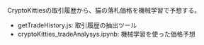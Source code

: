 CryptoKittiesの取引履歴から、猫の落札価格を機械学習で予想する。

- getTradeHistory.js: 取引履歴の抽出ツール
- cryptoKitties_tradeAnalysys.ipynb: 機械学習を使った価格予想